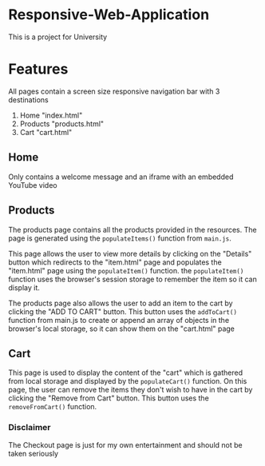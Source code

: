 # Responsive-Web-Application

This is a project for University

# Features

All pages contain a screen size responsive navigation bar with 3 destinations
1. Home "index.html"
2. Products "products.html"
3. Cart "cart.html"

## Home
Only contains a welcome message and an iframe with an embedded YouTube video

## Products
The products page contains all the products provided in the resources.
The page is generated using the ```populateItems()``` function from ```main.js```.

This page allows the user to view more details by clicking on the "Details" button which redirects to the "item.html" page and populates the "item.html" page using the ```populateItem()``` function.
the ```populateItem()``` function uses the browser's session storage to remember the item so it can display it.

The products page also allows the user to add an item to the cart by clicking the "ADD TO CART" button. This button uses the ```addToCart()``` function from main.js to create or append an array of objects  in the browser's local storage, so it can show them on the "cart.html" page

## Cart
This page is used to display the content of the "cart" which is gathered from local storage and displayed by the ```populateCart()``` function. 
On this page, the user can remove the items they don't wish to have in the cart by clicking the "Remove from Cart" button. This button uses the ```removeFromCart()``` function.
### Disclaimer
The Checkout page is just for my own entertainment and should not be taken seriously 
